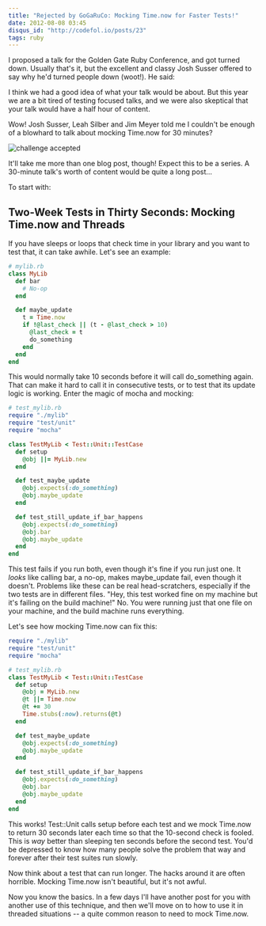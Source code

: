 ```yaml
---
title: "Rejected by GoGaRuCo: Mocking Time.now for Faster Tests!"
date: 2012-08-08 03:45
disqus_id: "http://codefol.io/posts/23"
tags: ruby
---
```

I proposed a talk for the Golden Gate Ruby Conference, and got turned down. Usually that's it, but the excellent and classy Josh Susser offered to say why he'd turned people down (woot!). He said:

I think we had a good idea of what your talk would be about. But this year we are a bit tired of testing focused talks, and we were also skeptical that your talk would have a half hour of content.

Wow! Josh Susser, Leah Silber and Jim Meyer told me I couldn't be enough of a blowhard to talk about mocking Time.now for 30 minutes?

<img src="/images/23/challenge_accepted.jpeg"
  alt="challenge accepted" />

It'll take me more than one blog post, though! Expect this to be a series. A 30-minute talk's worth of content would be quite a long post...

To start with:

## Two-Week Tests in Thirty Seconds: Mocking Time.now and Threads

If you have sleeps or loops that check time in your library and you want to test that, it can take awhile. Let's see an example:

``` ruby
# mylib.rb
class MyLib
  def bar
    # No-op
  end

  def maybe_update
    t = Time.now
    if !@last_check || (t - @last_check > 10)
      @last_check = t
      do_something
    end
  end
end
```

This would normally take 10 seconds before it will call do_something again. That can make it hard to call it in consecutive tests, or to test that its update logic is working. Enter the magic of mocha and mocking:

``` ruby
# test_mylib.rb
require "./mylib"
require "test/unit"
require "mocha"

class TestMyLib < Test::Unit::TestCase
  def setup
    @obj ||= MyLib.new
  end

  def test_maybe_update
    @obj.expects(:do_something)
    @obj.maybe_update
  end

  def test_still_update_if_bar_happens
    @obj.expects(:do_something)
    @obj.bar
    @obj.maybe_update
  end
end
```

This test fails if you run both, even though it's fine if you run just one. It *looks* like calling bar, a no-op, makes maybe_update fail, even though it doesn't. Problems like these can be real head-scratchers, especially if the two tests are in different files. "Hey, this test worked fine on my machine but it's failing on the build machine!" No. You were running just that one file on your machine, and the build machine runs everything.

Let's see how mocking Time.now can fix this:

``` ruby
require "./mylib"
require "test/unit"
require "mocha"

# test_mylib.rb
class TestMyLib < Test::Unit::TestCase
  def setup
    @obj = MyLib.new
    @t ||= Time.now
    @t += 30
    Time.stubs(:now).returns(@t)
  end

  def test_maybe_update
    @obj.expects(:do_something)
    @obj.maybe_update
  end

  def test_still_update_if_bar_happens
    @obj.expects(:do_something)
    @obj.bar
    @obj.maybe_update
  end
end
```

This works! Test::Unit calls setup before each test and we mock Time.now to return 30 seconds later each time so that the 10-second check is fooled. This is *way* better than sleeping ten seconds before the second test. You'd be depressed to know how many people solve the problem that way and forever after their test suites run slowly.

Now think about a test that can run longer. The hacks around it are often horrible. Mocking Time.now isn't beautiful, but it's not awful.

Now you know the basics. In a few days I'll have another post for you with another use of this technique, and then we'll move on to how to use it in threaded situations -- a quite common reason to need to mock Time.now.

